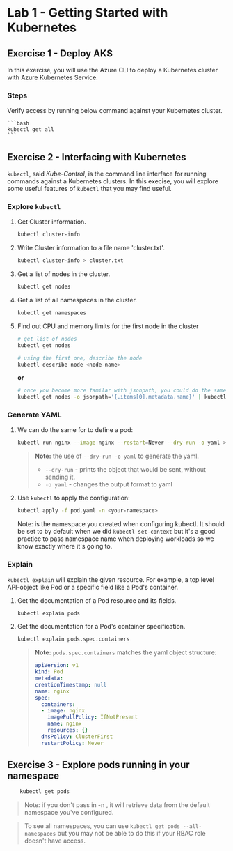 # Lab 1 - Getting Started with Kubernetes

## Exercise 1 - Deploy AKS
In this exercise, you will use the Azure CLI to deploy a Kubernetes cluster with Azure Kubernetes Service.

### Steps

Verify access by running below command against your Kubernetes cluster.

    ```bash
    kubectl get all
    ```

## Exercise 2 - Interfacing with Kubernetes
```kubectl```, said *Kube-Control*, is the  command line interface for running commands against a Kubernetes clusters. In this execise, you will explore some useful features of ```kubectl``` that you may find useful.

### Explore ```kubectl```

1. Get Cluster information.

    ```bash
    kubectl cluster-info
    ```

1. Write Cluster information to a file name 'cluster.txt'.

    ```bash
    kubectl cluster-info > cluster.txt
    ```

1. Get a list of nodes in the cluster.

    ```bash
    kubectl get nodes
    ```
 
1. Get a list of all namespaces in the cluster.

    ```bash
    kubectl get namespaces
    ```

1. Find out CPU and memory limits for the first node in the cluster

    ```bash
    # get list of nodes
    kubectl get nodes

    # using the first one, describe the node
    kubectl describe node <node-name>
    ```

    **or**

    ```bash
    # once you become more familar with jsonpath, you could do the same like this
    kubectl get nodes -o jsonpath='{.items[0].metadata.name}' | kubectl describe node
    ```

### Generate YAML

1. We can do the same for to define a pod:

    ```bash
    kubectl run nginx --image nginx --restart=Never --dry-run -o yaml > pod.yaml
    ```
    
    > **Note:** the use of ```--dry-run -o yaml``` to generate the yaml. 
    >
    > * ```--dry-run``` - prints the object that would be sent, without sending it. 
    > * ```-o yaml``` - changes the output format to yaml

2. Use ```kubectl``` to apply the configuration:

    ```bash 
    kubectl apply -f pod.yaml -n <your-namespace>
    ```
    Note: <your-namespace> is the namespace you created when configuring kubectl. It should be set to <your-namespace> by default when we did `kubectl set-context` but it's a good practice to pass namespace name when deploying workloads so we know exactly where it's going to.

### Explain
```kubectl explain``` will explain the given resource. For example, a top level API-object like Pod or a specific field like a Pod's container. 

1. Get the documentation of a Pod resource and its fields.

    ```bash
    kubectl explain pods
    ```

1. Get the documentation for a Pod's container specification.

    ```bash
    kubectl explain pods.spec.containers
    ```

    > **Note:** ```pods.spec.containers``` matches the yaml object structure:
    > ```yaml
    > apiVersion: v1
    > kind: Pod
    > metadata:
    > creationTimestamp: null
    > name: nginx
    > spec:
    >   containers:
    >   - image: nginx
    >     imagePullPolicy: IfNotPresent
    >     name: nginx
    >     resources: {}
    >   dnsPolicy: ClusterFirst
    >   restartPolicy: Never
    > ```

## Exercise 3 - Explore pods running in your namespace

```bash
    kubectl get pods 
```

> Note: if you don't pass in -n <namespace>, it will retrieve data from the default namespace you've configured.
    
> To see all namespaces, you can use `kubectl get pods --all-namespaces` but you may not be able to do this if your RBAC role doesn't have access.
